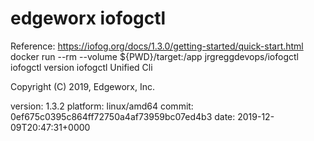 # edgeworx iofogctl
Reference:  https://iofog.org/docs/1.3.0/getting-started/quick-start.html
docker run --rm --volume ${PWD}/target:/app jrgreggdevops/iofogctl iofogctl version
iofogctl Unified Cli

Copyright (C) 2019, Edgeworx, Inc.

version: 1.3.2
platform: linux/amd64
commit: 0ef675c0395c864ff72750a4af73959bc07ed4b3
date: 2019-12-09T20:47:31+0000

